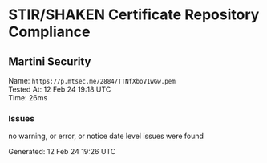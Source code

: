 # STIR/SHAKEN Certificate Repository Compliance

## Martini Security

Name: `https://p.mtsec.me/2884/TTNfXboV1wGw.pem`\
Tested At: 12 Feb 24 19:18 UTC\
Time: 26ms

### Issues

no warning, or error, or notice date level issues were found

Generated: 12 Feb 24 19:26 UTC